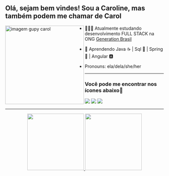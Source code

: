 ## Olá, sejam bem vindes! Sou a Caroline, mas também podem me chamar de Carol

<img src="https://i.imgur.com/iWePMCC.jpg" align="left" alt="imagem gupy carol" width="250"/>

- 👩🏽‍💻  Atualmente estudando desenvolvimento FULL STACK na ONG [Generation Brasil](https://brazil.generation.org) 

- 🌱 Aprendendo Java ☕ | Sql 🐬 | Spring 🍃 | Angular  🅰️

- Pronouns: ela/dela/she/her

<hr>
<p>
  <h3> Você pode me encontrar nos ícones abaixo📍 </h3>
  
   <a href="https://www.instagram.com/riza.rtz/"><img src="https://img.shields.io/badge/-Instagram-%23E4405F?style=for-the-badge&logo=instagram&logoColor=white" target="_blank"></a>
  <a href = "mailto:carolinecalixto.santos@gmail.com"><img src="https://img.shields.io/badge/-Gmail-%23333?style=for-the-badge&logo=gmail&logoColor=white" target="_blank"></a>
  <a href="https://www.linkedin.com/in/carolinecolares/" target="_blank"><img src="https://img.shields.io/badge/-LinkedIn-%230077B5?style=for-the-badge&logo=linkedin&logoColor=white" target="_blank"></a>

<hr>

<div align="center">
  <a href="https://github.com/Caroline-Calixto/">
  <img height="180em" src="https://github-readme-stats.vercel.app/api?username=caroline-calixto&show_icons=true&theme=dracula&include_all_commits=true&count_private=true"/>
  <img height="180em" src="https://github-readme-stats.vercel.app/api/top-langs/?username=caroline-calixto&layout=compact&langs_count=7&theme=dracula"/>
</div>
      
 
